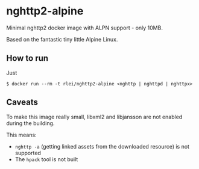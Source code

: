 # nghttp2-alpine

Minimal nghttp2 docker image with ALPN support - only 10MB.

Based on the fantastic tiny little Alpine Linux.

## How to run

Just

    $ docker run --rm -t rlei/nghttp2-alpine <nghttp | nghttpd | nghttpx>

## Caveats

To make this image really small, libxml2 and libjansson are not enabled during the building.

This means:

* `nghttp -a` (getting linked assets from the downloaded resource) is not supported
* The `hpack` tool is not built

